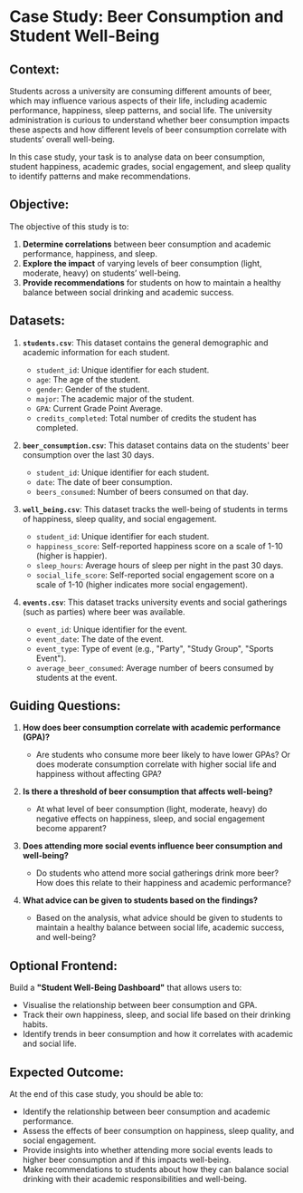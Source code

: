 # Case Study: Beer Consumption and Student Well-Being

## Context:
Students across a university are consuming different amounts of beer, which may influence various aspects of their life, including academic performance, happiness, sleep patterns, and social life. The university administration is curious to understand whether beer consumption impacts these aspects and how different levels of beer consumption correlate with students’ overall well-being.

In this case study, your task is to analyse data on beer consumption, student happiness, academic grades, social engagement, and sleep quality to identify patterns and make recommendations.

## Objective:
The objective of this study is to:
1. **Determine correlations** between beer consumption and academic performance, happiness, and sleep.
2. **Explore the impact** of varying levels of beer consumption (light, moderate, heavy) on students’ well-being.
3. **Provide recommendations** for students on how to maintain a healthy balance between social drinking and academic success.

## Datasets:

1. **`students.csv`**: This dataset contains the general demographic and academic information for each student.
    - `student_id`: Unique identifier for each student.
    - `age`: The age of the student.
    - `gender`: Gender of the student.
    - `major`: The academic major of the student.
    - `GPA`: Current Grade Point Average.
    - `credits_completed`: Total number of credits the student has completed.

2. **`beer_consumption.csv`**: This dataset contains data on the students' beer consumption over the last 30 days.
    - `student_id`: Unique identifier for each student.
    - `date`: The date of beer consumption.
    - `beers_consumed`: Number of beers consumed on that day.

3. **`well_being.csv`**: This dataset tracks the well-being of students in terms of happiness, sleep quality, and social engagement.
    - `student_id`: Unique identifier for each student.
    - `happiness_score`: Self-reported happiness score on a scale of 1-10 (higher is happier).
    - `sleep_hours`: Average hours of sleep per night in the past 30 days.
    - `social_life_score`: Self-reported social engagement score on a scale of 1-10 (higher indicates more social engagement).

4. **`events.csv`**: This dataset tracks university events and social gatherings (such as parties) where beer was available.
    - `event_id`: Unique identifier for the event.
    - `event_date`: The date of the event.
    - `event_type`: Type of event (e.g., "Party", "Study Group", "Sports Event").
    - `average_beer_consumed`: Average number of beers consumed by students at the event.

## Guiding Questions:
1. **How does beer consumption correlate with academic performance (GPA)?**
   - Are students who consume more beer likely to have lower GPAs? Or does moderate consumption correlate with higher social life and happiness without affecting GPA?

2. **Is there a threshold of beer consumption that affects well-being?**
   - At what level of beer consumption (light, moderate, heavy) do negative effects on happiness, sleep, and social engagement become apparent?

3. **Does attending more social events influence beer consumption and well-being?**
   - Do students who attend more social gatherings drink more beer? How does this relate to their happiness and academic performance?

4. **What advice can be given to students based on the findings?**
   - Based on the analysis, what advice should be given to students to maintain a healthy balance between social life, academic success, and well-being?

## Optional Frontend:
Build a **"Student Well-Being Dashboard"** that allows users to:
- Visualise the relationship between beer consumption and GPA.
- Track their own happiness, sleep, and social life based on their drinking habits.
- Identify trends in beer consumption and how it correlates with academic and social life.

## Expected Outcome:
At the end of this case study, you should be able to:
- Identify the relationship between beer consumption and academic performance.
- Assess the effects of beer consumption on happiness, sleep quality, and social engagement.
- Provide insights into whether attending more social events leads to higher beer consumption and if this impacts well-being.
- Make recommendations to students about how they can balance social drinking with their academic responsibilities and well-being.


